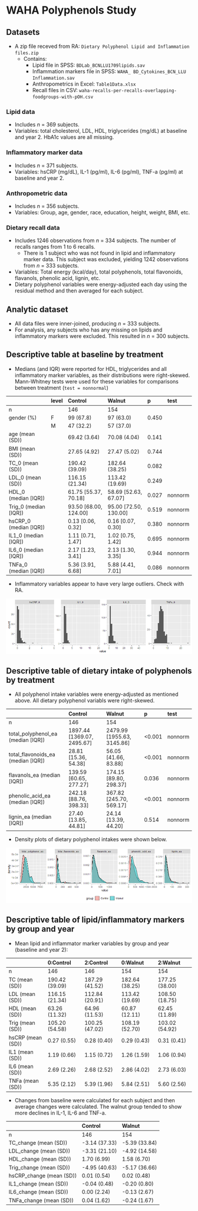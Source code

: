 WAHA Polyphenols Study
================

## Datasets

-   A zip file receved from RA:
    `Dietary Polyphenol Lipid and Inflammation files.zip`
    -   Contains:
        -   Lipid file in SPSS: `BDLab_BCNLLU1709lipids.sav`
        -   Inflammation markers file in SPSS:
            `WAHA_ BD_Cytokines_BCN_LLU Inflammation.sav`
        -   Anthropometrics in Excel: `Table1Data.xlsx`
        -   Recall files in CSV:
            `waha-recalls-per-recalls-overlapping-foodgroups-with-pOH.csv`

### Lipid data

-   Includes *n* = 369 subjects.
-   Variables: total cholesterol, LDL, HDL, triglycerides (mg/dL) at
    baseline and year 2. HbA1c values are all missing.

### Inflammatory marker data

-   Includes *n* = 371 subjects.
-   Variables: hsCRP (mg/dL), IL-1 (pg/ml), IL-6 (pg/ml), TNF-a (pg/ml)
    at baseline and year 2.

### Anthropometric data

-   Includes *n* = 356 subjects.
-   Variables: Group, age, gender, race, education, height, weight, BMI,
    etc.

### Dietary recall data

-   Includes 1246 observations from *n* = 334 subjects. The number of
    recalls ranges from 1 to 6 recalls.
    -   There is 1 subject who was not found in lipid and inflammatory
        marker data. This subject was excluded, yielding 1242
        observations from *n* = 333 subjects.
-   Variables: Total energy (kcal/day), total polyphenols, total
    flavonoids, flavanols, phenolic acid, lignin, etc.
-   Dietary polyphenol variables were energy-adjusted each day using the
    residual method and then averaged for each subject.

## Analytic dataset

-   All data files were inner-joined, producing *n* = 333 subjects.
-   For analysis, any subjects who has any missing on lipids and
    inflammatory markers were excluded. This resulted in *n* = 300
    subjects.

## Descriptive table at baseline by treatment

-   Medians (and IQR) were reported for HDL, triglycerides and all
    inflammatory marker variables, as their distributions were
    right-skewed. Mann-Whitney tests were used for these variables for
    comparisons between treatment (`test = nonnormal`)

|                          | level | Control                 | Walnut                  | p     | test    |
|:-------------------------|:------|:------------------------|:------------------------|:------|:--------|
| n                        |       | 146                     | 154                     |       |         |
| gender (%)               | F     | 99 (67.8)               | 97 (63.0)               | 0.450 |         |
|                          | M     | 47 (32.2)               | 57 (37.0)               |       |         |
| age (mean (SD))          |       | 69.42 (3.64)            | 70.08 (4.04)            | 0.141 |         |
| BMI (mean (SD))          |       | 27.65 (4.92)            | 27.47 (5.02)            | 0.744 |         |
| TC_0 (mean (SD))         |       | 190.42 (39.09)          | 182.64 (38.25)          | 0.082 |         |
| LDL_0 (mean (SD))        |       | 116.15 (21.34)          | 113.42 (19.69)          | 0.249 |         |
| HDL_0 (median \[IQR\])   |       | 61.75 \[55.37, 70.18\]  | 58.69 \[52.63, 67.07\]  | 0.027 | nonnorm |
| Trig_0 (median \[IQR\])  |       | 93.50 \[68.00, 124.00\] | 95.00 \[72.50, 130.00\] | 0.519 | nonnorm |
| hsCRP_0 (median \[IQR\]) |       | 0.13 \[0.06, 0.32\]     | 0.16 \[0.07, 0.30\]     | 0.380 | nonnorm |
| IL1_0 (median \[IQR\])   |       | 1.11 \[0.71, 1.47\]     | 1.02 \[0.75, 1.42\]     | 0.695 | nonnorm |
| IL6_0 (median \[IQR\])   |       | 2.17 \[1.23, 3.41\]     | 2.13 \[1.30, 3.35\]     | 0.944 | nonnorm |
| TNFa_0 (median \[IQR\])  |       | 5.36 \[3.91, 6.68\]     | 5.88 \[4.41, 7.01\]     | 0.086 | nonnorm |

-   Inflammatory variables appear to have very large outliers. Check
    with RA.

![](summary_files/figure-gfm/unnamed-chunk-3-1.png)<!-- -->

## Descriptive table of dietary intake of polyphenols by treatment

-   All polyphenol intake variables were energy-adjusted as mentioned
    above. All dietary polyphenol variabls were right-skewed.

|                                      | Control                      | Walnut                       | p       | test    |
|:-------------------------------------|:-----------------------------|:-----------------------------|:--------|:--------|
| n                                    | 146                          | 154                          |         |         |
| total_polyphenol_ea (median \[IQR\]) | 1897.44 \[1369.07, 2495.67\] | 2479.99 \[1955.63, 3145.86\] | \<0.001 | nonnorm |
| total_flavonoids_ea (median \[IQR\]) | 28.81 \[15.36, 54.38\]       | 56.05 \[41.66, 83.88\]       | \<0.001 | nonnorm |
| flavanols_ea (median \[IQR\])        | 139.59 \[60.65, 277.27\]     | 174.15 \[89.80, 298.37\]     | 0.036   | nonnorm |
| phenolic_acid_ea (median \[IQR\])    | 242.18 \[88.76, 398.33\]     | 367.82 \[245.70, 569.17\]    | \<0.001 | nonnorm |
| lignin_ea (median \[IQR\])           | 27.40 \[13.85, 44.81\]       | 24.14 \[13.39, 44.20\]       | 0.514   | nonnorm |

-   Density plots of dietary polyphenol intakes were shown below.

![](summary_files/figure-gfm/unnamed-chunk-5-1.png)<!-- -->

## Descriptive table of lipid/inflammatory markers by group and year

-   Mean lipid and inflammator marker variables by group and year
    (baseline and year 2):

|                   | 0:Control      | 2:Control      | 0:Walnut       | 2:Walnut       |
|:------------------|:---------------|:---------------|:---------------|:---------------|
| n                 | 146            | 146            | 154            | 154            |
| TC (mean (SD))    | 190.42 (39.09) | 187.29 (41.52) | 182.64 (38.25) | 177.25 (38.00) |
| LDL (mean (SD))   | 116.15 (21.34) | 112.84 (20.91) | 113.42 (19.69) | 108.50 (18.75) |
| HDL (mean (SD))   | 63.26 (11.32)  | 64.96 (11.53)  | 60.87 (12.11)  | 62.45 (11.89)  |
| Trig (mean (SD))  | 105.20 (54.58) | 100.25 (47.02) | 108.19 (52.70) | 103.02 (54.92) |
| hsCRP (mean (SD)) | 0.27 (0.55)    | 0.28 (0.40)    | 0.29 (0.43)    | 0.31 (0.41)    |
| IL1 (mean (SD))   | 1.19 (0.66)    | 1.15 (0.72)    | 1.26 (1.59)    | 1.06 (0.94)    |
| IL6 (mean (SD))   | 2.69 (2.26)    | 2.68 (2.52)    | 2.86 (4.02)    | 2.73 (6.03)    |
| TNFa (mean (SD))  | 5.35 (2.12)    | 5.39 (1.96)    | 5.84 (2.51)    | 5.60 (2.56)    |

-   Changes from baseline were calculated for each subject and then
    average changes were calculated. The walnut group tended to show
    more declines in IL-1, IL-6 and TNF-a.

|                          | Control       | Walnut        |
|:-------------------------|:--------------|:--------------|
| n                        | 146           | 154           |
| TC_change (mean (SD))    | -3.14 (37.33) | -5.39 (33.84) |
| LDL_change (mean (SD))   | -3.31 (21.10) | -4.92 (14.58) |
| HDL_change (mean (SD))   | 1.70 (6.99)   | 1.58 (6.70)   |
| Trig_change (mean (SD))  | -4.95 (40.63) | -5.17 (36.66) |
| hsCRP_change (mean (SD)) | 0.01 (0.54)   | 0.02 (0.48)   |
| IL1_change (mean (SD))   | -0.04 (0.48)  | -0.20 (0.80)  |
| IL6_change (mean (SD))   | 0.00 (2.24)   | -0.13 (2.67)  |
| TNFa_change (mean (SD))  | 0.04 (1.62)   | -0.24 (1.67)  |
